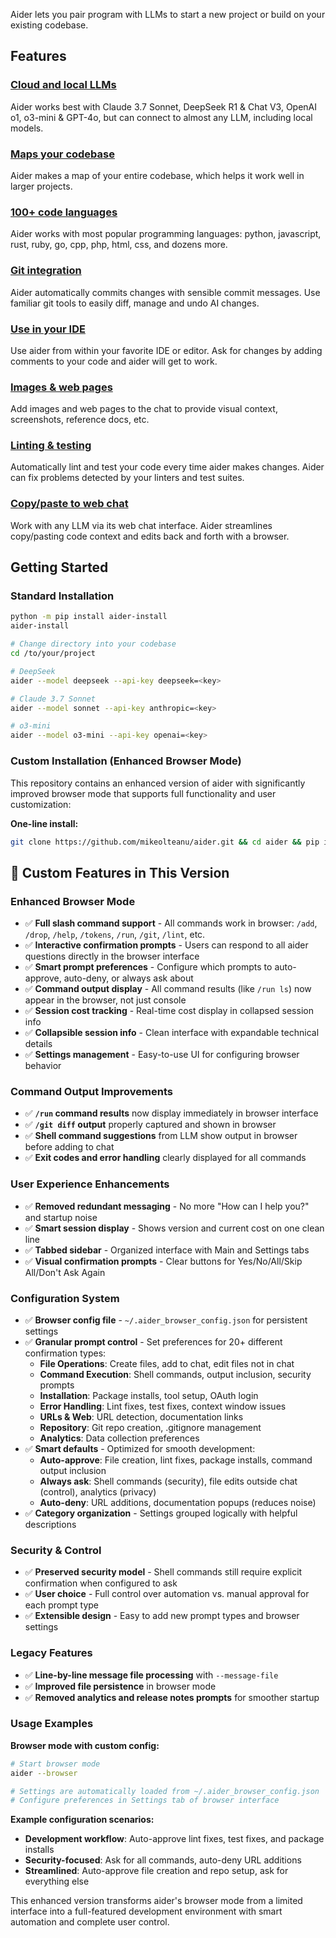 Aider lets you pair program with LLMs to start a new project or build on your existing codebase. 

## Features

### [Cloud and local LLMs](https://aider.chat/docs/llms.html)

Aider works best with Claude 3.7 Sonnet, DeepSeek R1 & Chat V3, OpenAI o1, o3-mini & GPT-4o, but can connect to almost any LLM, including local models.


### [Maps your codebase](https://aider.chat/docs/repomap.html)
Aider makes a map of your entire codebase, which helps it work well in larger projects.

### [100+ code languages](https://aider.chat/docs/languages.html)
Aider works with most popular programming languages: python, javascript, rust, ruby, go, cpp, php, html, css, and dozens more.

### [Git integration](https://aider.chat/docs/git.html)

Aider automatically commits changes with sensible commit messages. Use familiar git tools to easily diff, manage and undo AI changes.

### [Use in your IDE](https://aider.chat/docs/usage/watch.html)

Use aider from within your favorite IDE or editor. Ask for changes by adding comments to your code and aider will get to work.

### [Images & web pages](https://aider.chat/docs/usage/images-urls.html)
Add images and web pages to the chat to provide visual context, screenshots, reference docs, etc.

### [Linting & testing](https://aider.chat/docs/usage/lint-test.html)

Automatically lint and test your code every time aider makes changes. Aider can fix problems detected by your linters and test suites.

### [Copy/paste to web chat](https://aider.chat/docs/usage/copypaste.html)

Work with any LLM via its web chat interface. Aider streamlines copy/pasting code context and edits back and forth with a browser.

## Getting Started

### Standard Installation

```bash
python -m pip install aider-install
aider-install

# Change directory into your codebase
cd /to/your/project

# DeepSeek
aider --model deepseek --api-key deepseek=<key>

# Claude 3.7 Sonnet
aider --model sonnet --api-key anthropic=<key>

# o3-mini
aider --model o3-mini --api-key openai=<key>
```

### Custom Installation (Enhanced Browser Mode)

This repository contains an enhanced version of aider with significantly improved browser mode that supports full functionality and user customization:

**One-line install:**
```bash
git clone https://github.com/mikeolteanu/aider.git && cd aider && pip install -e .
```

## 🚀 Custom Features in This Version

### Enhanced Browser Mode
- ✅ **Full slash command support** - All commands work in browser: `/add`, `/drop`, `/help`, `/tokens`, `/run`, `/git`, `/lint`, etc.
- ✅ **Interactive confirmation prompts** - Users can respond to all aider questions directly in the browser interface
- ✅ **Smart prompt preferences** - Configure which prompts to auto-approve, auto-deny, or always ask about
- ✅ **Command output display** - All command results (like `/run ls`) now appear in the browser, not just console
- ✅ **Session cost tracking** - Real-time cost display in collapsed session info
- ✅ **Collapsible session info** - Clean interface with expandable technical details
- ✅ **Settings management** - Easy-to-use UI for configuring browser behavior

### Command Output Improvements
- ✅ **`/run` command results** now display immediately in browser interface
- ✅ **`/git diff` output** properly captured and shown in browser
- ✅ **Shell command suggestions** from LLM show output in browser before adding to chat
- ✅ **Exit codes and error handling** clearly displayed for all commands

### User Experience Enhancements  
- ✅ **Removed redundant messaging** - No more "How can I help you?" and startup noise
- ✅ **Smart session display** - Shows version and current cost on one clean line
- ✅ **Tabbed sidebar** - Organized interface with Main and Settings tabs
- ✅ **Visual confirmation prompts** - Clear buttons for Yes/No/All/Skip All/Don't Ask Again

### Configuration System
- ✅ **Browser config file** - `~/.aider_browser_config.json` for persistent settings
- ✅ **Granular prompt control** - Set preferences for 20+ different confirmation types:
  - **File Operations**: Create files, add to chat, edit files not in chat
  - **Command Execution**: Shell commands, output inclusion, security prompts  
  - **Installation**: Package installs, tool setup, OAuth login
  - **Error Handling**: Lint fixes, test fixes, context window issues
  - **URLs & Web**: URL detection, documentation links
  - **Repository**: Git repo creation, .gitignore management
  - **Analytics**: Data collection preferences
- ✅ **Smart defaults** - Optimized for smooth development:
  - **Auto-approve**: File creation, lint fixes, package installs, command output inclusion
  - **Always ask**: Shell commands (security), file edits outside chat (control), analytics (privacy)
  - **Auto-deny**: URL additions, documentation popups (reduces noise)
- ✅ **Category organization** - Settings grouped logically with helpful descriptions

### Security & Control
- ✅ **Preserved security model** - Shell commands still require explicit confirmation when configured to ask
- ✅ **User choice** - Full control over automation vs. manual approval for each prompt type
- ✅ **Extensible design** - Easy to add new prompt types and browser settings

### Legacy Features
- ✅ **Line-by-line message file processing** with `--message-file`
- ✅ **Improved file persistence** in browser mode
- ✅ **Removed analytics and release notes prompts** for smoother startup

### Usage Examples

**Browser mode with custom config:**
```bash
# Start browser mode
aider --browser

# Settings are automatically loaded from ~/.aider_browser_config.json
# Configure preferences in Settings tab of browser interface
```

**Example configuration scenarios:**
- **Development workflow**: Auto-approve lint fixes, test fixes, and package installs
- **Security-focused**: Ask for all commands, auto-deny URL additions  
- **Streamlined**: Auto-approve file creation and repo setup, ask for everything else

This enhanced version transforms aider's browser mode from a limited interface into a full-featured development environment with smart automation and complete user control.
